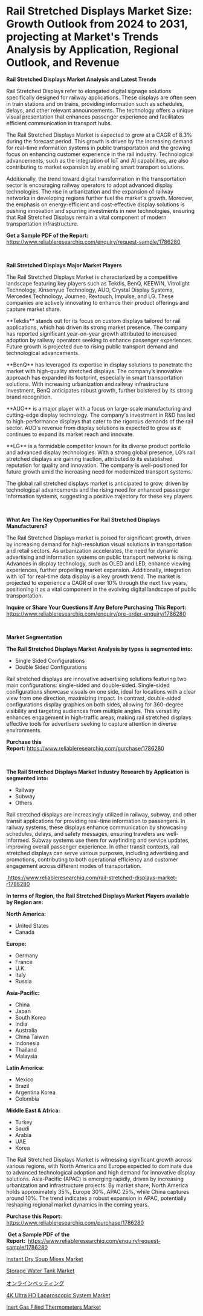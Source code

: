 <p><h1>Rail Stretched Displays Market Size: Growth Outlook from 2024 to 2031, projecting at Market's Trends Analysis by Application, Regional Outlook, and Revenue</h1></p><p><strong>Rail Stretched Displays Market Analysis and Latest Trends</strong></p>
<p><p>Rail Stretched Displays refer to elongated digital signage solutions specifically designed for railway applications. These displays are often seen in train stations and on trains, providing information such as schedules, delays, and other relevant announcements. The technology offers a unique visual presentation that enhances passenger experience and facilitates efficient communication in transport hubs.</p><p>The Rail Stretched Displays Market is expected to grow at a CAGR of 8.3% during the forecast period. This growth is driven by the increasing demand for real-time information systems in public transportation and the growing focus on enhancing customer experience in the rail industry. Technological advancements, such as the integration of IoT and AI capabilities, are also contributing to market expansion by enabling smart transport solutions.</p><p>Additionally, the trend toward digital transformation in the transportation sector is encouraging railway operators to adopt advanced display technologies. The rise in urbanization and the expansion of railway networks in developing regions further fuel the market's growth. Moreover, the emphasis on energy-efficient and cost-effective display solutions is pushing innovation and spurring investments in new technologies, ensuring that Rail Stretched Displays remain a vital component of modern transportation infrastructure.</p></p>
<p><strong>Get a Sample PDF of the Report:&nbsp;</strong> <a href="https://www.reliableresearchiq.com/enquiry/request-sample/1786280?utm_campaign=101&utm_medium=2&utm_source=Github&utm_content=ia&utm_term=09102024&utm_id=rail-stretched-displays">https://www.reliableresearchiq.com/enquiry/request-sample/1786280</a></p>
<p>&nbsp;</p>
<p><strong>Rail Stretched Displays Major Market Players</strong></p>
<p><p>The Rail Stretched Displays Market is characterized by a competitive landscape featuring key players such as Tekdis, BenQ, KEEWIN, Vitrolight Technology, Xinsenyue Technology, AUO, Crystal Display Systems, Mercedes Technology, Journeo, Rextouch, Impulse, and LG. These companies are actively innovating to enhance their product offerings and capture market share.</p><p>**Tekdis** stands out for its focus on custom displays tailored for rail applications, which has driven its strong market presence. The company has reported significant year-on-year growth attributed to increased adoption by railway operators seeking to enhance passenger experiences. Future growth is projected due to rising public transport demand and technological advancements.</p><p>**BenQ** has leveraged its expertise in display solutions to penetrate the market with high-quality stretched displays. The company’s innovative approach has expanded its footprint, especially in smart transportation solutions. With increasing urbanization and railway infrastructure investment, BenQ anticipates robust growth, further bolstered by its strong brand recognition.</p><p>**AUO** is a major player with a focus on large-scale manufacturing and cutting-edge display technology. The company's investment in R&D has led to high-performance displays that cater to the rigorous demands of the rail sector. AUO's revenue from display solutions is expected to grow as it continues to expand its market reach and innovate.</p><p>**LG** is a formidable competitor known for its diverse product portfolio and advanced display technologies. With a strong global presence, LG’s rail stretched displays are gaining traction, attributed to its established reputation for quality and innovation. The company is well-positioned for future growth amid the increasing need for modernized transport systems.</p><p>The global rail stretched displays market is anticipated to grow, driven by technological advancements and the rising need for enhanced passenger information systems, suggesting a positive trajectory for these key players.</p></p>
<p>&nbsp;</p>
<p><strong>What Are The Key Opportunities For Rail Stretched Displays Manufacturers?</strong></p>
<p><p>The Rail Stretched Displays market is poised for significant growth, driven by increasing demand for high-resolution visual solutions in transportation and retail sectors. As urbanization accelerates, the need for dynamic advertising and information systems on public transport networks is rising. Advances in display technology, such as OLED and LED, enhance viewing experiences, further propelling market expansion. Additionally, integration with IoT for real-time data display is a key growth trend. The market is projected to experience a CAGR of over 10% through the next five years, positioning it as a vital component in the evolving digital landscape of public transportation.</p></p>
<p><strong>Inquire or Share Your Questions If Any Before Purchasing This Report:</strong> <a href="https://www.reliableresearchiq.com/enquiry/pre-order-enquiry/1786280?utm_campaign=101&utm_medium=2&utm_source=Github&utm_content=ia&utm_term=09102024&utm_id=rail-stretched-displays">https://www.reliableresearchiq.com/enquiry/pre-order-enquiry/1786280</a></p>
<p>&nbsp;</p>
<p><strong>Market Segmentation</strong></p>
<p><strong>The Rail Stretched Displays Market Analysis by types is segmented into:</strong></p>
<p><ul><li>Single Sided Configurations</li><li>Double Sided Configurations</li></ul></p>
<p><p>Rail stretched displays are innovative advertising solutions featuring two main configurations: single-sided and double-sided. Single-sided configurations showcase visuals on one side, ideal for locations with a clear view from one direction, maximizing impact. In contrast, double-sided configurations display graphics on both sides, allowing for 360-degree visibility and targeting audiences from multiple angles. This versatility enhances engagement in high-traffic areas, making rail stretched displays effective tools for advertisers seeking to capture attention in diverse environments.</p></p>
<p><strong>Purchase this Report:&nbsp;</strong><a href="https://www.reliableresearchiq.com/purchase/1786280?utm_campaign=101&utm_medium=2&utm_source=Github&utm_content=ia&utm_term=09102024&utm_id=rail-stretched-displays">https://www.reliableresearchiq.com/purchase/1786280</a></p>
<p>&nbsp;</p>
<p><strong>The Rail Stretched Displays Market Industry Research by Application is segmented into:</strong></p>
<p><ul><li>Railway</li><li>Subway</li><li>Others</li></ul></p>
<p><p>Rail stretched displays are increasingly utilized in railway, subway, and other transit applications for providing real-time information to passengers. In railway systems, these displays enhance communication by showcasing schedules, delays, and safety messages, ensuring travelers are well-informed. Subway systems use them for wayfinding and service updates, improving overall passenger experience. In other transit contexts, rail stretched displays can serve various purposes, including advertising and promotions, contributing to both operational efficiency and customer engagement across different modes of transportation.</p></p>
<p><a href="https://www.reliableresearchiq.com/rail-stretched-displays-market-r1786280?utm_campaign=101&utm_medium=2&utm_source=Github&utm_content=ia&utm_term=09102024&utm_id=rail-stretched-displays">&nbsp;https://www.reliableresearchiq.com/rail-stretched-displays-market-r1786280</a></p>
<p><strong>In terms of Region, the Rail Stretched Displays Market Players available by Region are:</strong></p>
<p>
    <p> <strong> North America: </strong>
        <ul>
            <li>United States</li>
            <li>Canada</li>
        </ul>
        </p> 
    <p> <strong> Europe: </strong>
        <ul>
            <li>Germany</li>
            <li>France</li>
            <li>U.K.</li>
            <li>Italy</li>
            <li>Russia</li>
        </ul>
        </p> 
    <p> <strong> Asia-Pacific: </strong>
        <ul>
            <li>China</li>
            <li>Japan</li>
            <li>South Korea</li>
            <li>India</li>
            <li>Australia</li>
            <li>China Taiwan</li>
            <li>Indonesia</li>
            <li>Thailand</li>
            <li>Malaysia</li>
        </ul>
        </p> 
    <p> <strong> Latin America: </strong>
        <ul>
            <li>Mexico</li>
            <li>Brazil</li>
            <li>Argentina Korea</li>
            <li>Colombia</li>
        </ul>
        </p> 
    <p> <strong> Middle East & Africa: </strong>
        <ul>
            <li>Turkey</li>
            <li>Saudi</li>
            <li>Arabia</li>
            <li>UAE</li>
            <li>Korea</li>
        </ul>
    </p>
    </p>
<p><p>The Rail Stretched Displays Market is witnessing significant growth across various regions, with North America and Europe expected to dominate due to advanced technological adoption and high demand for innovative display solutions. Asia-Pacific (APAC) is emerging rapidly, driven by increasing urbanization and infrastructure projects. By market share, North America holds approximately 35%, Europe 30%, APAC 25%, while China captures around 10%. The trend indicates a robust expansion in APAC, potentially reshaping regional market dynamics in the coming years.</p></p>
<p><strong>Purchase this Report: </strong><a href="https://www.reliableresearchiq.com/purchase/1786280?utm_campaign=101&utm_medium=2&utm_source=Github&utm_content=ia&utm_term=09102024&utm_id=rail-stretched-displays">https://www.reliableresearchiq.com/purchase/1786280</a></p>
<p>&nbsp;<strong>Get a Sample PDF of the Report:&nbsp;&nbsp;</strong><a href="https://www.reliableresearchiq.com/enquiry/request-sample/1786280?utm_campaign=101&utm_medium=2&utm_source=Github&utm_content=ia&utm_term=09102024&utm_id=rail-stretched-displays">https://www.reliableresearchiq.com/enquiry/request-sample/1786280</a></p>
<p><strong></strong></p>
<p><p><a href="https://issuu.com/reportprime-2/docs/instant-dry-soup-mixes-market-size-_b8c50b7db4d4b7?utm_campaign=101&utm_medium=2&utm_source=Github&utm_content=ia&utm_term=09102024&utm_id=rail-stretched-displays">Instant Dry Soup Mixes Market</a></p><p><a href="https://www.linkedin.com/pulse/strategic-market-insights-navigating-global-storage-water-4vsle?trackingId=qoqSFwdPTG67nvmobGWW7g%3D%3D&utm_campaign=101&utm_medium=2&utm_source=Github&utm_content=ia&utm_term=09102024&utm_id=rail-stretched-displays">Storage Water Tank Market</a></p><p><a href="https://github.com/lababdou/Market-Research-Report-List-6/blob/main/640270517320.md?utm_campaign=101&utm_medium=2&utm_source=Github&utm_content=ia&utm_term=09102024&utm_id=rail-stretched-displays">オンラインベッティング</a></p><p><a href="https://github.com/DorinaOsmani364/Market-Research-Report-List-1/blob/main/4k-ultra-hd-laparoscopic-system-market.md?utm_campaign=101&utm_medium=2&utm_source=Github&utm_content=ia&utm_term=09102024&utm_id=rail-stretched-displays">4K Ultra HD Laparoscopic System Market</a></p><p><a href="https://github.com/Kejsiemiri/Market-Research-Report-List-1/blob/main/inert-gas-filled-thermometers-market.md?utm_campaign=101&utm_medium=2&utm_source=Github&utm_content=ia&utm_term=09102024&utm_id=rail-stretched-displays">Inert Gas Filled Thermometers Market</a></p></p>